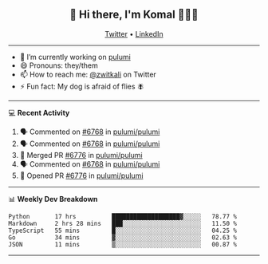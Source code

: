 <h2 align="center"> 👋 Hi there, I'm Komal 🧑🏾‍💻 </h2>
<p align="center">
    <a href="https://twitter.com/zwitkali">Twitter</a> •
    <a href="https://www.linkedin.com/in/komal-ali/">LinkedIn</a>
</p>

--------

- 🔭 I’m currently working on [pulumi](https://github.com/pulumi/pulumi)
- 😄 Pronouns: they/them
- 📫 How to reach me: [@zwitkali](https://twitter.com/zwitkali) on Twitter
- ⚡ Fun fact: My dog is afraid of flies 🪰

--------
💻 **Recent Activity**

<!--START_SECTION:activity-->
1. 🗣 Commented on [#6768](https://github.com/pulumi/pulumi/issues/6768) in [pulumi/pulumi](https://github.com/pulumi/pulumi)
2. 🗣 Commented on [#6768](https://github.com/pulumi/pulumi/issues/6768) in [pulumi/pulumi](https://github.com/pulumi/pulumi)
3. 🎉 Merged PR [#6776](https://github.com/pulumi/pulumi/pull/6776) in [pulumi/pulumi](https://github.com/pulumi/pulumi)
4. 🗣 Commented on [#6768](https://github.com/pulumi/pulumi/issues/6768) in [pulumi/pulumi](https://github.com/pulumi/pulumi)
5. 💪 Opened PR [#6776](https://github.com/pulumi/pulumi/pull/6776) in [pulumi/pulumi](https://github.com/pulumi/pulumi)
<!--END_SECTION:activity-->

--------

📊 **Weekly Dev Breakdown**
<!--START_SECTION:waka-->
```text
Python       17 hrs          ███████████████████▓░░░░░   78.77 % 
Markdown     2 hrs 28 mins   ███░░░░░░░░░░░░░░░░░░░░░░   11.50 % 
TypeScript   55 mins         █░░░░░░░░░░░░░░░░░░░░░░░░   04.25 % 
Go           34 mins         ▓░░░░░░░░░░░░░░░░░░░░░░░░   02.63 % 
JSON         11 mins         ▒░░░░░░░░░░░░░░░░░░░░░░░░   00.87 % 
```
<!--END_SECTION:waka-->

--------